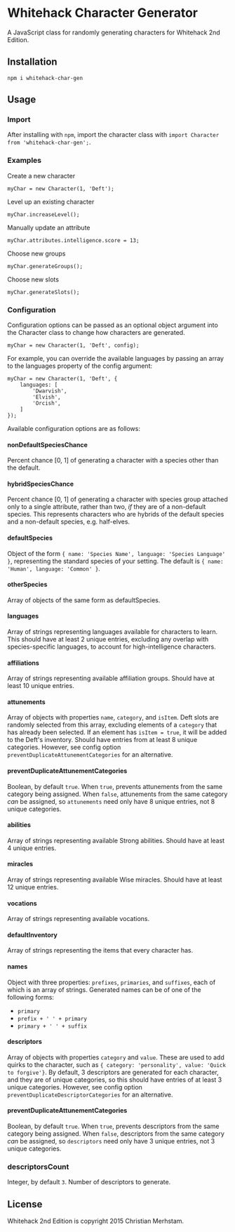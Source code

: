 # Whitehack Character Generator

A JavaScript class for randomly generating characters for Whitehack 2nd Edition.

## Installation
```
npm i whitehack-char-gen
```

## Usage

### Import
After installing with `npm`, import the character class with `import Character from 'whitehack-char-gen';`.

### Examples
Create a new character
```
myChar = new Character(1, 'Deft');
```

Level up an existing character
```
myChar.increaseLevel();
```

Manually update an attribute
```
myChar.attributes.intelligence.score = 13;
```

Choose new groups
```
myChar.generateGroups();
```

Choose new slots
```
myChar.generateSlots();
```

### Configuration
Configuration options can be passed as an optional object argument into the Character class to change how characters are generated.
```
myChar = new Character(1, 'Deft', config);
```

For example, you can override the available languages by passing an array to the languages property of the config argument:
```
myChar = new Character(1, 'Deft', {
    languages: [
        'Dwarvish',
        'Elvish',
        'Orcish',
    ]
});
```

Available configuration options are as follows:

#### nonDefaultSpeciesChance
Percent chance [0, 1] of generating a character with a species other than the default.

#### hybridSpeciesChance
Percent chance [0, 1] of generating a character with species group attached only to a single attribute, rather than two, *if* they are of a non-default species. This represents characters who are hybrids of the default species and a non-default species, e.g. half-elves.

#### defaultSpecies
Object of the form `{ name: 'Species Name', language: 'Species Language' }`, representing the standard species of your setting. The default is `{ name: 'Human', language: 'Common' }`.

#### otherSpecies
Array of objects of the same form as defaultSpecies.

#### languages
Array of strings representing languages available for characters to learn. This should have at least 2 unique entries, excluding any overlap with species-specific languages, to account for high-intelligence characters.

#### affiliations
Array of strings representing available affiliation groups. Should have at least 10 unique entries.

#### attunements
Array of objects with properties `name`, `category`, and `isItem`. Deft slots are randomly selected from this array, excluding elements of a `category` that has already been selected. If an element has `isItem = true`, it will be added to the Deft's inventory. Should have entries from at least 8 unique categories. However, see config option `preventDuplicateAttunementCategories` for an alternative.

#### preventDuplicateAttunementCategories
Boolean, by default `true`. When `true`, prevents attunements from the same category being assigned. When `false`, attunements from the same category *can* be assigned, so `attunements` need only have 8 unique entries, not 8 unique categories.

#### abilities
Array of strings representing available Strong abilities. Should have at least 4 unique entries.

#### miracles
Array of strings representing available Wise miracles. Should have at least 12 unique entries.

#### vocations
Array of strings representing available vocations.

#### defaultInventory
Array of strings representing the items that every character has.

#### names
Object with three properties: `prefixes`, `primaries`, and `suffixes`, each of which is an array of strings. Generated names can be of one of the following forms:
- `primary`
- `prefix + ' ' + primary`
- `primary + ' ' + suffix`

#### descriptors
Array of objects with properties `category` and `value`. These are used to add quirks to the character, such as `{ category: 'personality', value: 'Quick to forgive'}`. By default, 3 descriptors are generated for each character, and they are of unique categories, so this should have entries of at least 3 unique categories. However, see config option `preventDuplicateDescriptorCategories` for an alternative.

#### preventDuplicateAttunementCategories
Boolean, by default `true`. When `true`, prevents descriptors from the same category being assigned. When `false`, descriptors from the same category *can* be assigned, so `descriptors` need only have 3 unique entries, not 3 unique categories.

### descriptorsCount
Integer, by default `3`. Number of descriptors to generate.

## License
Whitehack 2nd Edition is copyright 2015 Christian Merhstam.